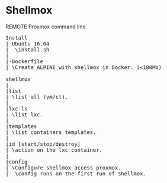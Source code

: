 # Shellmox
REMOTE Proxmox command line

<pre>
Install
|-Ubuntu 16.04
|  \install.sh
|
|-Dockerfile
| \Create ALPINE with shellmox in Docker. (<100Mb)

shellmox
|
|list
| \list all (vm/ct).
|
|lxc-ls
| \list lxc.
|
|templates
| \list containers templates.
|
|id [start/stop/destroy]
| \action on the lxc container.
|
|config
| \Configure shellmox access proxmox. 
|  \config runs on the first run of shellmox.
